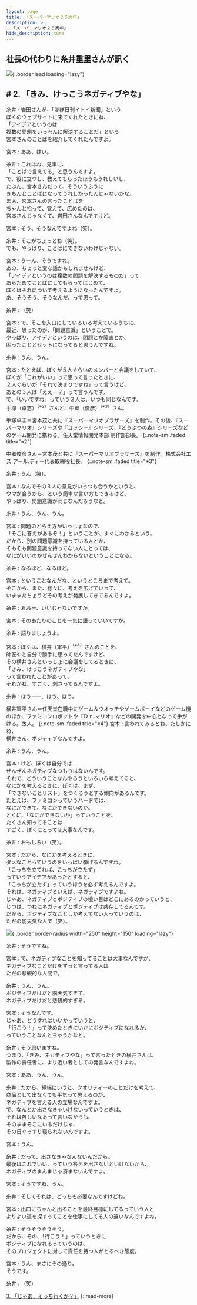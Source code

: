 ```yaml
---
layout: page
title: 「スーパーマリオ２５周年」
description: >
  「スーパーマリオ２５周年」
hide_description: ture
---
```


## 社長の代わりに糸井重里さんが訊く

![](/others/interviews/jp/etc/mario25th/vol1/img/mainvisual2.jpg){:.border.lead loading="lazy"}

## # 2. 「きみ、けっこうネガティブやな」

糸井
: 岩田さんが、「ほぼ日刊イトイ新聞」という<br>ぼくのウェブサイトに来てくれたときにね、<br>「アイデアというのは<br>複数の問題をいっぺんに解決することだ」という<br>宮本さんのことばを紹介してくれたんですよ。

宮本
: ああ、はい。

糸井
: これはね、見事に、<br>「ことばで言えてる」と思うんですよ。<br>で、役に立つし、教えてもらったほうもうれしいし、<br>たぶん、宮本さんだって、そういうふうに<br>きちんとことばになってうれしかったんじゃないかな。<br>まぁ、宮本さんの言ったことばを<br>ちゃんと拾って、覚えて、広めたのは、<br>宮本さんじゃなくて、岩田さんなんですけど。

宮本
: そう、そうなんですよね（笑）。

糸井
: そこがちょっとね（笑）。<br>でも、やっぱり、ことばにできないわけじゃない。

宮本
: うーん、そうですね。<br>あの、ちょっと変な話かもしれませんけど、<br>「アイデアというのは複数の問題を解決するものだ」って<br>あらためてことばにしてもらってはじめて、<br>ぼくはそれについて考えるようになったんですよ。<br>あ、そうそう、そうなんだ、って思って。

糸井
: （笑）

宮本
: で、そこを入口にしていろいろ考えているうちに、<br>最近、思ったのが、「問題意識」ということで。<br>やっぱり、アイデアというのは、問題とか障害とか、<br>困ったこととセットになってると思うんですね。

糸井
: うん、うん。

宮本
: たとえば、ぼくが５人ぐらいのメンバーと会議をしていて、<br>ぼくが「これがいい」って思って言ったときに、<br>２人ぐらいが「それで決まりですね」って言うけど、<br>あとの３人は「ええー？」って言うんです。<br>で、「いいですね」っていう２人は、いつも同じなんです。<br>手塚（卓志）<sup>（※2）</sup>さんと、中郷（俊彦）<sup>（※3）</sup>さん。

手塚卓志＝宮本茂と共に『スーパーマリオブラザーズ』を制作。その後、『スーパーマリオ』シリーズや『ヨッシー』シリーズ、『どうぶつの森』シリーズなどのゲーム開発に携わる。任天堂情報開発本部 制作部部長。
{:.note-sm .faded title="※2"}

中郷俊彦さん＝宮本茂と共に『スーパーマリオブラザーズ』を制作。株式会社エス.アール.ディー代表取締役社長。
{:.note-sm .faded title="※3"}

糸井
: うん（笑）。

宮本
: なんでその３人の意見がいっつも合うかというと、<br>ウマが合うから、という簡単な言い方もできるけど、<br>やっぱり、問題意識が同じなんだろうなと。

糸井
: うん、うん、うん。

宮本
: 問題のとらえ方がいっしょなので、<br>「そこに答えがあるぞ！」ということが、すぐにわかるという。<br>だから、別の問題意識を持っている人とか、<br>そもそも問題意識を持ってない人にとっては、<br>なにがいいのかぜんぜんわからないということになる。

糸井
: なるほど、なるほど。

宮本
: ということなんだな、というところまで考えて。<br>そこから、また、徐々に、考えを広げていって、<br>いままたちょうどその考えが発展してきてるんですよ。

糸井
: おおー、いいじゃないですか。

宮本
: そのあたりのことを一気に語っていいですか。

糸井
: 語りましょうよ。

宮本
: ぼくは、横井（軍平）<sup>（※4）</sup>さんのことを、<br>師匠やと自分で勝手に思ってたんですけど、<br>その横井さんといっしょに会議をしてるときに、<br>「きみ、けっこうネガティブやな」<br>って言われたことがあって、<br>それがね、すごく、刺さってるんですよ。

糸井
: ほうーー、ほう、ほう。

横井軍平さん＝任天堂在職中にゲーム＆ウオッチやゲームボーイなどのゲーム機のほか、ファミコンロボットや『Ｄｒ.マリオ』などの開発を中心となって手がける。故人。
{:.note-sm .faded title="※4"}
宮本
: 言われてみるとね、たしかにね、<br>横井さん、ポジティブなんですよ。

糸井
: うん、うん。

宮本
: けど、ぼくは自分では<br>ぜんぜんネガティブなつもりはないんです。<br>それで、どういうことなんやろうといろいろ考えてると、<br>なにかを考えるときに、ぼくは、まず、<br>「できないことリスト」をつくろうとする傾向があるんです。<br>たとえば、ファミコンっていうハードでは、<br>なにができて、なにができないのか。<br>とくに、「なにができないか」っていうことを、<br>たくさん知ってることは<br>すごく、ぼくにとっては大事なんです。

糸井
: おもしろい（笑）。

宮本
: だから、なにかを考えるときに、<br>ダメなことっていうのをいっぱい挙げるんですね。<br>「こっちを立てれば、こっちが立たず」<br>っていうアイデアがあったとすると、<br>「こっちが立たず」っていうほうを必ず考えるんですよ。<br>それは、ネガティブといえば、ネガティブですよね。<br>じゃあ、ネガティブとポジティブの境い目はどこにあるのかっていうと、<br>じつは、つねにネガティブとポジティブは共存してるんです。<br>だから、ポジティブなことしか考えてない人っていうのは、<br>ただの能天気な人で（笑）。

![](/others/interviews/jp/etc/mario25th/vol1/img/photo3.jpg){:.border.border-radius width="250" height="150" loading="lazy"}

糸井
: そうですね。

宮本
: で、ネガティブなことを知ってることは大事なんですが、<br>ネガティブなことだけをずっと言ってる人は<br>ただの悲観的な人間で。

糸井
: うん、うん。<br>ポジティブだけだと脳天気すぎて、<br>ネガティブだけだと悲観的すぎる。

宮本
: そうなんです。<br>じゃあ、どうすればいいかっていうと、<br>「行こう！」って決めたときにいかにポジティブになれるか、<br>っていうことなんとちゃうかなと。

糸井
: そう思いますね。<br>つまり、「きみ、ネガティブやな」って言ったときの横井さんは、<br>製作の責任者に、より近い者としての発言なんですよね。

宮本
: ああ、うん、うん。

糸井
: だから、極端にいうと、クオリティーのことだけを考えて、<br>商品として出なくても平気って思えるのが、<br>ネガティブを言える人の立場なんですよ。<br>で、なんとか出さなきゃいけないっていうときは、<br>それは苦しいなぁって言いながらも、<br>そのままそこにいるだけじゃ、<br>その日ぐっすり寝られないんですよ。

宮本
: うん。

糸井
: だって、出さなきゃなんないんだから。<br>最後はこれでいい、っていう答えを出さないといけないから、<br>ネガティブのまんまじゃ済まないんですよ。

宮本
: そうですね、うん。

糸井
: そしてそれは、どっちも必要なんですけどね。

宮本
: 出口にちゃんと出ることを最終目標にしてるっていう人と<br>よりよい道を探すってことを仕事にしてる人の違いなんですよね。

糸井
: そうそうそうそう。<br>だから、その、「行こう！」っていうときに<br>ポジティブになれるっていうのは、<br>そのプロジェクトに対して責任を持つ人がとるべき態度。

宮本
: うん、まさにその通り。<br>そうです。

糸井
: （笑）

[3. 「じゃあ、そっち行くか？」](3.md)
{:.read-more}


